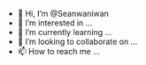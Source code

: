 - 👋 Hi, I’m @Seanwaniwan
- 👀 I’m interested in ...
- 🌱 I’m currently learning ...
- 💞️ I’m looking to collaborate on ...
- 📫 How to reach me ...

<!---
Seanwaniwan/Seanwaniwan is a ✨ special ✨ repository because its `README.md` (this file) appears on your GitHub profile.
You can click the Preview link to take a look at your changes.
--->
